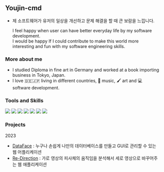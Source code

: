 ## Youjin-cmd

- 제 소프트웨어가 유저의 일상을 개선하고 문제 해결을 할 때 큰 보람을 느낍니다. </br>

  I feel happy when user can have better everyday life by my software development. </br>
  I would be happy If I could contribute to make this world more interesting and fun with my software engineering skills.

### More about me

- I studied Diploma in fine art in Germany and worked at a book importing business in Tokyo, Japan.
- I love 🇩🇪🇯🇵 living in different countries, 🤘 music, 🖌️ art and 💻 software development.

### Tools and Skills

<img src="https://img.shields.io/badge/HTML5-E34F26?style=flat-square&logo=HTML5&logoColor=white"/></a>
<img src="https://img.shields.io/badge/CSS3-1572B6?style=flat-square&logo=CSS3&logoColor=white"/></a>
  <img src="https://img.shields.io/badge/JavaScript-F7DF1E?style=flat-square&logo=JavaScript&logoColor=white"/></a>
  <img src="https://img.shields.io/badge/React-61DAFB?style=flat-square&logo=React&logoColor=white"/></a>
  <img src="https://img.shields.io/badge/tailwindCSS-06B6D4?style=flat-square&logo=tailwindCSS&logoColor=white"/>
  <img src="https://img.shields.io/badge/React Query-FF4154?style=flat-square&logo=ReactQuery&logoColor=white"/>
  <img src="https://img.shields.io/badge/Git-F05032?style=flat-square&logo=Git&logoColor=white"/></a>

### Projects
2023
- [DataFace](https://github.com/Team-Dataface/DataFace-client) : 누구나 손쉽게 나만의 데이터베이스를 만들고 GUI로 관리할 수 있는 웹 어플리케이션
- [Re-Direction](https://github.com/OWN-SIZE/onsize-extension](https://github.com/Youjin-cmd/ReDirection-client)https://github.com/Youjin-cmd/ReDirection-client) : 가로 영상의 피사체의 움직임을 분석해서
세로 영상으로 바꾸어주는 웹 애플리케이션

